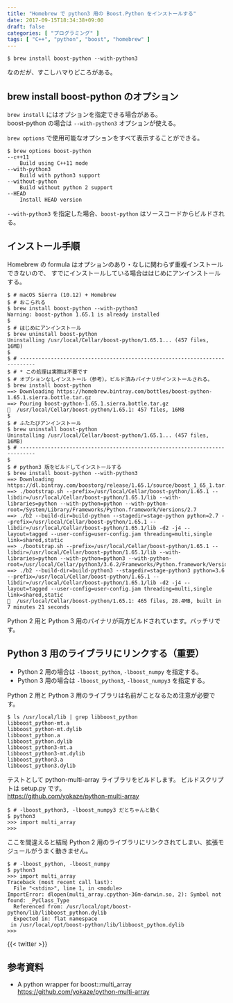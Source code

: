 ```yaml
---
title: "Homebrew で python3 用の Boost.Python をインストールする"
date: 2017-09-15T18:34:38+09:00
draft: false
categories: [ "プログラミング" ]
tags: [ "C++", "python", "boost", "homebrew" ]
---
```


```console
$ brew install boost-python --with-python3
```

なのだが、すこしハマりどころがある。

## brew install boost-python のオプション

`brew install` にはオプションを指定できる場合がある。<br />
boost-python の場合は `--with-python3` オプションが使える。

`brew options` で使用可能なオプションをすべて表示することができる。

```console
$ brew options boost-python
--c++11
	Build using C++11 mode
--with-python3
	Build with python3 support
--without-python
	Build without python 2 support
--HEAD
	Install HEAD version
```

`--with-python3` を指定した場合、`boost-python` はソースコードからビルドされる。

## インストール手順

Homebrew の formula はオプションのあり・なしに関わらず重複インストールできないので、
すでにインストールしている場合ははじめにアンインストールする。

```console
$ # macOS Sierra (10.12) + Homebrew
$ # おこられる
$ brew install boost-python --with-python3
Warning: boost-python 1.65.1 is already installed
$
$ # はじめにアンインストール
$ brew uninstall boost-python
Uninstalling /usr/local/Cellar/boost-python/1.65.1... (457 files, 16MB)
$
$ # ---------------------------------------------------------------------------
$ # * この処理は実際は不要です
$ # オプションなしインストール（参考）。ビルド済みバイナリがインストールされる。
$ brew install boost-python
==> Downloading https://homebrew.bintray.com/bottles/boost-python-1.65.1.sierra.bottle.tar.gz
==> Pouring boost-python-1.65.1.sierra.bottle.tar.gz
🍺  /usr/local/Cellar/boost-python/1.65.1: 457 files, 16MB
$
$ # ふたたびアンインストール
$ brew uninstall boost-python
Uninstalling /usr/local/Cellar/boost-python/1.65.1... (457 files, 16MB)
$ # ---------------------------------------------------------------------------
$
$ # python3 版をビルドしてインストールする
$ brew install boost-python --with-python3
==> Downloading https://dl.bintray.com/boostorg/release/1.65.1/source/boost_1_65_1.tar.bz2
==> ./bootstrap.sh --prefix=/usr/local/Cellar/boost-python/1.65.1 --libdir=/usr/local/Cellar/boost-python/1.65.1/lib --with-libraries=python --with-python=python --with-python-root=/System/Library/Frameworks/Python.framework/Versions/2.7
==> ./b2 --build-dir=build-python --stagedir=stage-python python=2.7 --prefix=/usr/local/Cellar/boost-python/1.65.1 --libdir=/usr/local/Cellar/boost-python/1.65.1/lib -d2 -j4 --layout=tagged --user-config=user-config.jam threading=multi,single link=shared,static
==> ./bootstrap.sh --prefix=/usr/local/Cellar/boost-python/1.65.1 --libdir=/usr/local/Cellar/boost-python/1.65.1/lib --with-libraries=python --with-python=python3 --with-python-root=/usr/local/Cellar/python3/3.6.2/Frameworks/Python.framework/Versions/3.6
==> ./b2 --build-dir=build-python3 --stagedir=stage-python3 python=3.6 --prefix=/usr/local/Cellar/boost-python/1.65.1 --libdir=/usr/local/Cellar/boost-python/1.65.1/lib -d2 -j4 --layout=tagged --user-config=user-config.jam threading=multi,single link=shared,static
🍺  /usr/local/Cellar/boost-python/1.65.1: 465 files, 28.4MB, built in 7 minutes 21 seconds
```

Python 2 用と Python 3 用のバイナリが両方ビルドされています。バッチリです。

## Python 3 用のライブラリにリンクする（重要）

- Python 2 用の場合は `-lboost_python`, `-lboost_numpy` を指定する。
- Python 3 用の場合は `-lboost_python3`, `-lboost_numpy3` を指定する。

Python 2 用と Python 3 用のライブラリは名前がことなるため注意が必要です。

```console
$ ls /usr/local/lib | grep libboost_python
libboost_python-mt.a
libboost_python-mt.dylib
libboost_python.a
libboost_python.dylib
libboost_python3-mt.a
libboost_python3-mt.dylib
libboost_python3.a
libboost_python3.dylib
```

テストとして python-multi-array ライブラリをビルドします。
ビルドスクリプトは setup.py です。<br />
https://github.com/yokaze/python-multi-array

```console
$ # -lboost_python3, -lboost_numpy3 だとちゃんと動く
$ python3
>>> import multi_array
>>>
```

ここを間違えると結局 Python 2 用のライブラリにリンクされてしまい、拡張モジュールがうまく動きません。

```console
$ # -lboost_python, -lboost_numpy
$ python3
>>> import multi_array
Traceback (most recent call last):
  File "<stdin>", line 1, in <module>
ImportError: dlopen(multi_array.cpython-36m-darwin.so, 2): Symbol not found: _PyClass_Type
  Referenced from: /usr/local/opt/boost-python/lib/libboost_python.dylib
  Expected in: flat namespace
 in /usr/local/opt/boost-python/lib/libboost_python.dylib
>>>
```

{{< twitter >}}

## 参考資料
- A python wrapper for boost::multi_array<br />
  https://github.com/yokaze/python-multi-array
